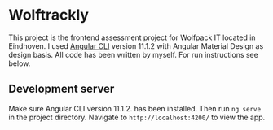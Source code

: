# Wolftrackly
This project is the frontend assessment project for Wolfpack IT located in Eindhoven. I used [Angular CLI](https://github.com/angular/angular-cli) version 11.1.2 with Angular Material Design as design basis.
All code has been written by myself. For run instructions see below.

## Development server

Make sure Angular CLI version 11.1.2. has been installed. Then run `ng serve` in the project directory. Navigate to `http://localhost:4200/` to view the app.
